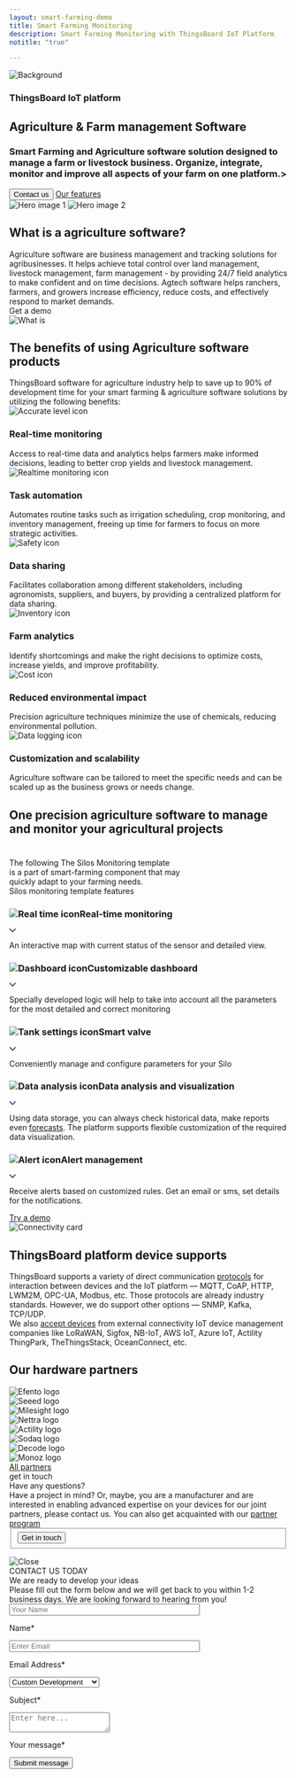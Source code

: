 ```yaml
---
layout: smart-farming-demo
title: Smart Farming Monitoring
description: Smart Farming Monitoring with ThingsBoard IoT Platform
notitle: "true"

--- 
```


<section id="hero" class="light-text">
</section> 

<section id="first-screen" class="center">
    <img id="background" src="/images/usecases/smart-farming/elipse-background.png" alt="Background"/>
    <div class="hero-container">
        <div id="hero-content">
            <h3 class="hero-title">ThingsBoard IoT platform</h3>
            <h1 class="title">Agriculture & Farm management Software</h1>
            <h3 class="sub-title">Smart Farming and Agriculture software solution designed to manage a farm or livestock business. Organize, integrate, monitor and improve all aspects of your farm on one platform.></h3>
            <div class="info-block">
                <input class="filled-button anchor-button" type="button" value="Contact us"/>
                <a class="outline-button" href="/docs/paas/#features">Our features</a>
            </div>
        </div>
        <div class="container">
            <img id="header-img1" src="/images/usecases/smart-farming/hero-image-1.webp" alt="Hero image 1"/>
            <img id="header-img2" src="/images/usecases/smart-farming/hero-image-2.webp" alt="Hero image 2"/>
        </div>
    </div>
</section>

<section id="third-screen" class="content-wrapper">
    <div class="container">
        <div class="left-side">
            <h2 class="side-title">What is a agriculture software?</h2>
            <div class="side-text">Agriculture software are business management and tracking solutions for agribusinesses. It helps achieve total control over land management, livestock management, farm management - by providing 24/7 field analytics to make confident and on time decisions. Agtech software helps ranchers, farmers, and growers increase efficiency, reduce costs, and effectively respond to market demands.</div>
            <a class="outline-button anchor-button">Get a demo</a>
        </div>
        <div class="right-side">
            <img id="rectangle" src="/images/usecases/smart-farming/what-is.webp" alt="What is" loading="lazy"/>
        </div>
    </div>
</section>

<section id="benefits-screen" class="content-wrapper">
    <h2 class="benefits-title">The benefits of using Agriculture software products</h2>
    <div class="benefits-sub-title">ThingsBoard software for agriculture industry help to save up to 90% of development time for your smart farming & agriculture software solutions by utilizing the following benefits:</div>
    <div class="cards">
        <div class="card">
            <img src="/images/usecases/smart-farming/real-time-icon.webp" alt="Accurate level icon" loading="lazy"/>
            <h3 class="title">Real-time monitoring</h3>
            <div class="text">Access to real-time data and analytics helps farmers make informed decisions, leading to better crop yields and livestock management.</div>
        </div>
        <div class="card">
            <img src="/images/usecases/smart-farming/task-icon.webp" alt="Realtime monitoring icon" loading="lazy"/>
            <h3 class="title">Task automation</h3>
            <div class="text">Automates routine tasks such as irrigation scheduling, crop monitoring, and inventory management, freeing up time for farmers to focus on more strategic activities.</div>
        </div>
        <div class="card">
            <img src="/images/usecases/smart-farming/data-sharing-icon.webp" alt="Safety icon" loading="lazy"/>
            <h3 class="title">Data sharing</h3>
            <div class="text">Facilitates collaboration among different stakeholders, including agronomists, suppliers, and buyers, by providing a centralized platform for data sharing.</div>
        </div>
        <div class="card">
            <img src="/images/usecases/smart-farming/analytics-icon.webp" alt="Inventory icon" loading="lazy"/>
            <h3 class="title">Farm analytics</h3>
            <div class="text">Identify shortcomings and make the right decisions to optimize costs, increase yields, and improve profitability.</div>
        </div>
        <div class="card">
            <img src="/images/usecases/smart-farming/reduced-icon.webp" alt="Cost icon" loading="lazy"/>
            <h3 class="title">Reduced environmental impact</h3>
            <div class="text">Precision agriculture techniques minimize the use of chemicals, reducing environmental pollution.</div>
        </div>
        <div class="card">
            <img src="/images/usecases/smart-farming/customization-icon.webp" alt="Data logging icon" loading="lazy"/>
            <h3 class="title">Customization and scalability</h3>
            <div class="text">Agriculture software can be tailored to meet the specific needs and can be scaled up as the business grows or needs change.</div>
        </div>
    </div>
</section>

<section id="dark-section" class="content-wrapper">
    <div class="header">
        <h2 class="title">
            One precision agriculture
            <span class="second-text">software to manage and</span>
            <span class="second-text">monitor your agricultural projects</span>
        </h2>
        <div class="sub-title" style="margin-top: 40px">The following The Silos Monitoring template</div> 
        <div class="sub-title">is a part of smart-farming component that may</div> 
        <div class="sub-title">quickly adapt to your farming needs.</div>
    </div>
    <div class="info-block">
        <div class="menu">
            <div class="panel-title">Silos monitoring template features</div>
            <div class="expansion-panel first">
                <div class="expansion-header">
                    <h3 class="expansion-title"><img class="header-icon" src="/images/usecases/smart-farming/real-time.webp" alt="Real time icon" loading="lazy"/>Real-time monitoring</h3>
                    <svg class="arrow-icon" width="12" height="8" viewBox="0 0 12 8" fill="none" xmlns="http://www.w3.org/2000/svg"><path d="M1.41 0.0898438L6 4.66984L10.59 0.0898438L12 1.49984L6 7.49984L0 1.49984L1.41 0.0898438Z" fill="#495057"/></svg>
                </div>
                <div class="expansion-content">
                    <p>An interactive map with current status of the sensor and detailed view.</p>
                </div>
            </div>
            <div class="expansion-panel">
                <div class="expansion-header">
                    <h3 class="expansion-title"><img class="header-icon" src="/images/usecases/smart-farming/dashboard.webp" alt="Dashboard icon" loading="lazy"/>Customizable dashboard</h3>
                    <svg class="arrow-icon" width="12" height="8" viewBox="0 0 12 8" fill="none" xmlns="http://www.w3.org/2000/svg"><path d="M1.41 0.0898438L6 4.66984L10.59 0.0898438L12 1.49984L6 7.49984L0 1.49984L1.41 0.0898438Z" fill="#495057"/></svg>
                </div>
                <div class="expansion-content">
                    <p>Specially developed logic will help to take into account all the parameters for the most detailed and correct monitoring</p>
                </div>
            </div>
            <div class="expansion-panel">
                <div class="expansion-header">
                    <h3 class="expansion-title"><img class="header-icon" src="/images/usecases/smart-farming/tank-settings.webp" alt="Tank settings icon" loading="lazy"/>Smart valve</h3>
                    <svg class="arrow-icon" width="12" height="8" viewBox="0 0 12 8" fill="none" xmlns="http://www.w3.org/2000/svg"><path d="M1.41 0.0898438L6 4.66984L10.59 0.0898438L12 1.49984L6 7.49984L0 1.49984L1.41 0.0898438Z" fill="#495057"/></svg>
                </div>
                <div class="expansion-content">
                    <p>Conveniently manage and configure parameters for your Silo</p>
                </div>
            </div>
            <div class="expansion-panel">
                <div class="expansion-header">
                    <h3 class="expansion-title"><img class="header-icon" src="/images/usecases/smart-farming/data-analysis.webp" alt="Data analysis icon" loading="lazy"/>Data analysis and visualization</h3>
                    <svg class="arrow-icon" width="12" height="8" viewBox="0 0 12 8" fill="none" xmlns="http://www.w3.org/2000/svg"><path d="M1.41 0.0898438L6 4.66984L10.59 0.0898438L12 1.49984L6 7.49984L0 1.49984L1.41 0.0898438Z" fill="#495057"/></svg>
                </div>
                <div class="expansion-content">
                    <p>Using data storage, you can always check historical data, make reports even <a href="/products/trendz/" class="link-text">forecasts</a>. The platform supports flexible customization of the required data visualization.</p>
                </div>
            </div>
            <div class="expansion-panel">
                <div class="expansion-header">
                    <h3 class="expansion-title"><img class="header-icon" src="/images/usecases/smart-farming/alert.webp" alt="Alert icon" loading="lazy"/>Alert management</h3>
                    <svg class="arrow-icon" width="12" height="8" viewBox="0 0 12 8" fill="none" xmlns="http://www.w3.org/2000/svg"><path d="M1.41 0.0898438L6 4.66984L10.59 0.0898438L12 1.49984L6 7.49984L0 1.49984L1.41 0.0898438Z" fill="#495057"/></svg>
                </div>
                <div class="expansion-content">
                    <p>Receive alerts based on customized rules. Get an email or sms, set details for the notifications.</p>
                </div>
            </div>
            <a class="try-demo-button" href="https://demo.thingsboard.io/dashboard/1f9828d0-058e-11e7-87f7-bb0136cc33d0?publicId=963ab470-34c9-11e7-a7ce-bb0136cc33d0">Try a demo</a>
        </div>
        <div class="images"></div>
    </div>
</section>

<section id="connectivity" class="content-wrapper">
    <div class="container">
        <div class="left">
            <img class="connectivity-image" loading="lazy"
                src="/images/usecases/smart-farming/connectivity.webp"
                srcset="/images/usecases/smart-farming/connectivity-mobile-v.webp 671w, 
                    /images/usecases/smart-farming/connectivity.webp 672w"
                sizes="(max-width: 671px) 360px, 
                    (min-width: 672px) 560px"
                alt="Connectivity card"/>
        </div>
        <div class="right">
            <h2 class="title">ThingsBoard platform device supports</h2>
            <div class="text">ThingsBoard supports a variety of direct communication <a class="blue-text" href="/docs/pe/api/">protocols</a> for interaction between devices and the IoT platform — MQTT, CoAP, HTTP, LWM2M, OPC-UA, Modbus, etc. Those protocols are already industry standards. However, we do support other options — SNMP, Kafka, TCP/UDP.</div>
            <div class="text">We also <a class="blue-text" href="/docs/user-guide/integrations/">accept devices</a> from external connectivity IoT device management companies like LoRaWAN, Sigfox, NB-IoT, AWS IoT, Azure IoT, Actility ThingPark, TheThingsStack, OceanConnect, etc.</div>
        </div> 
    </div>
</section>

<section id="partners" class="content-wrapper">
    <h2 class="title">Our hardware partners</h2>
    <div class="logos">
        <div class="logo"><img loading="lazy" alt="Efento logo" src="/images/usecases/smart-farming/efento-logo.webp"/></div>
        <div class="logo"><img loading="lazy" alt="Seeed logo" src="/images/usecases/smart-farming/seeed-logo.webp"/></div>
        <div class="logo"><img loading="lazy" alt="Milesight logo" src="/images/usecases/smart-farming/milesight-logo.webp"/></div>
        <div class="logo"><img loading="lazy" alt="Nettra logo" src="/images/usecases/smart-farming/nettra-logo.webp"/></div>
        <div class="logo"><img loading="lazy" alt="Actility logo" src="/images/usecases/smart-farming/actility-logo.webp"/></div>
        <div class="logo"><img loading="lazy" alt="Sodaq logo" src="/images/usecases/smart-farming/sodaq-logo.webp"/></div>
        <div class="logo"><img loading="lazy" alt="Decode logo" src="/images/usecases/smart-farming/decode-logo.webp"/></div>
        <div class="logo"><img loading="lazy" alt="Monoz logo" src="/images/usecases/smart-farming/monoz-logo.webp"/></div>
    </div>
    <a class="outline-button" href="/partners/hardware/" type="button" value="All partners">All partners</a>
</section>

<section id="get-in-touch" class="get-in-touch">
    <div class="content-wrapper">
        <div id="content-get-in-touch">
            <div class="side-title">
                <span id="side-title-heading">get in touch</span>
            </div>
            <div class="info">
                <div class="section-title">Have any questions?</div>
                <div class="section-text">Have a project in mind? Or, maybe, you are a manufacturer and are interested in enabling advanced expertise on your devices for our joint partners, please contact us. You can also get acquainted with our <a class="blue-text" href="/partners/hardware/program/">partner program</a></div>
            </div>
            <form class="contact-form">
                <fieldset>
                    <div class="submit-button-container">
                        <input class="cdu-button anchor-button" value="Get in touch" type="button" id="myBtn">
                    </div>
                </fieldset>
            </form>
        </div>
    </div>
</section>

<div id="myModal" class="modal">
  <div class="modal-content">
    <div class="close-button">
        <img class="close" src="/images/close-icon.svg" alt="Close"/>
    </div>
    <div class="sub-content">
        <div class="title">
            <span>CONTACT US TODAY</span>
        </div> 
        <div class="sub-title">
            <span>We are ready to develop your ideas</span>
        </div>
        <div class="sub-sub-title">
            <span>Please fill out the form below and we will get back to you within 1-2 business days. 
            We are looking forward to hearing from you!</span>
        </div>
        <form id="contact-form" method="post" onsubmit="return validateContactForm(this)">
            <div class="form-section">
                <div class="form-element">
                    <label for="first-name">
                        <input id="first-name" class="cdu-form-control" value="" placeholder="Your Name" name="first-name" type="text" size="40" maxlength="50">
                        <p>Name*</p>
                    </label>
                </div>
                <div class="form-element">
                    <label for="email">
                        <input id="email" class="cdu-form-control" value="" placeholder="Enter Email" name="email" type="email" size="40" maxlength="80">
                        <p>Email Address*</p>
                    </label>
                </div>
            </div>
            <div class="form-section secondary">
                <div class="form-element next">
                    <label for="subject" class="label-select">
                        <select class="cdu-form-control" name="subject">
                            <option value="Custom Development" selected>Custom Development</option>
                            <option value="Technical Support">Technical Support</option>
                            <option value="ThingsBoard Products">ThingsBoard Products</option>
                            <option value="Deployment Options">Deployment Options</option>
                            <option value="Training">Training</option>
                            <option value="Professional Services">Professional Services</option>
                            <option value="Partnership">Partnership</option>
                            <option value="Press or Analyst Inquiry">Press or Analyst Inquiry</option>
                            <option value="General Feedback">General Feedback</option>
                            <option value="Other">Other</option>
                        </select>
                        <p>Subject*</p>
                    </label>
                </div>
            </div>
            <div class="form-section secondary">
                <div class="form-element next">
                    <label for="msg">
                        <textarea id="msg" class="cdu-form-control cdu-text-area" value="" placeholder="Enter here..." name="message" type="text" size="40" maxlength="800"></textarea>
                        <p>Your message*</p>
                    </label>
                </div>
            </div>
            <div class="submit-button-container">
                <input class="cdu-button" value="Submit message" type="submit"/>
            </div>
        </form>
    </div>
  </div>
</div>

<script type="text/javascript">
    document.addEventListener('DOMContentLoaded', function() {
        const expansionPanels = document.querySelectorAll('.expansion-panel');
        const images = document.querySelector('.images');
        let currentExpandedIndex = 0;

        expansionPanels[0].classList.add('expanded');
        updateImages(0);

        expansionPanels.forEach((panel, index) => {
            panel.addEventListener('click', function() {
                if (index === currentExpandedIndex) {
                    return; 
                }

                expansionPanels.forEach(item => {
                    item.classList.remove('expanded');
                });

                this.classList.add('expanded');
                currentExpandedIndex = index; 
                
                updateImages(index);
            });
        });

        function updateImages(index) {
            const darkMapImages = [
                "<img loading='lazy' class='dark-map-image' alt='Map' src='/images/usecases/smart-farming/real-time-monitoring.webp'/>",
                "<img loading='lazy' class='dark-map1-image' alt='Map' src='/images/usecases/smart-farming/customizable-dashboard.webp'/>",
                "<img loading='lazy' class='dark-map2-image' alt='Map' src='/images/usecases/smart-farming/smart-valve.webp'/>",
                "<img loading='lazy' class='dark-map3-image' alt='Map' src='/images/usecases/smart-farming/data-analysis-visualization.webp'/>",
                "<img loading='lazy' class='dark-map4-image' alt='Map' src='/images/usecases/smart-farming/alert-management.webp'/>"
            ];

            images.innerHTML = `${darkMapImages[index]}`;
        }
    });

    var modal = document.getElementById("myModal");

    modal.onclick = function (event) {
        if (event.target == modal) {
            modal.style.display = "none";
        }
    }

    var span = document.getElementsByClassName("close")[0];

    span.onclick = function() {
        modal.style.display = "none";
    }

    document.querySelectorAll('.anchor-button').forEach(anchor => {
        anchor.addEventListener('click', function (e) {
            modal.style.display = "flex";
        });
    });

    function validateContactForm(form) {
        var name = $('input[name=first-name]', form).val();
        var email = $('input[name=email]', form).val();
        var message = $('textarea[name=message]', form).val();

        if (!validateValue('Name', name)) {
            return false;
        }
        if (!validateValue('Email Address', email)) {
            return false;
        }
        if (!validateValue('Message', message)) {
            return false;
        }

        var emailExp = /^[a-zA-Z0-9._%-]+@[a-zA-Z0-9.-]+\.[a-zA-Z]{2,4}$/;
        if(email.match(emailExp)==null) {
            window.alert("Entered Email Address is not valid.");
            return false;
        }
    }

    function validateValue(name, val) {
        if (isEmpty(val)) {
            window.alert("Please fill '" + name + "' field.");
            return false;
        }
        return true;
    }

    function isEmpty(val) {
        return val === undefined || val === null || val.trim().length == 0;
    }

    var contactform =  document.getElementById('contact-form');

    contactform.setAttribute('action', 'https://formspree.io/f/xbjvbeln');

    jqueryDefer(
        function () {
            $( document ).ready(function() {
               /*  $('html, body').animate({
                            scrollTop: $('#contact-form').offset().top - 200
                          }, 0);*/
                 $('#contact-form .form-element .form-control').addClass("input--empty");
                 $('#contact-form .form-element .form-control').on('input', function() {
                      if( !$(this).val() ) {
                         $(this).addClass("input--empty");
                      } else {
                         $(this).removeClass("input--empty");
                      }
                 });

                 $.urlParam = function (name) {
                     var results = new RegExp('[\?&]' + name + '=([^&#]*)').exec(window.location.href);
                     return results ? results[1] : null;
                 };
                 var subjectValue = $.urlParam('subject');
                 if (subjectValue != undefined && subjectValue.trim().length > 0) {
                    $('#contact-form select[name=subject]').val(decodeURIComponent(subjectValue));
                    $('#contact-form select[name=subject]').removeClass("input--empty");
                 }
            });
        }
    );
</script>
